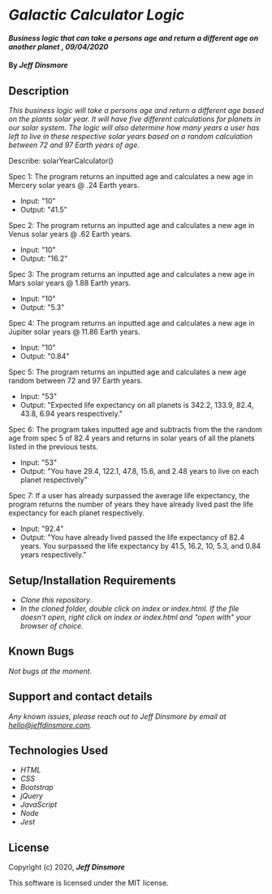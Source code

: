 # _Galactic Calculator Logic_

#### _Business logic that can take a persons age and return a different age on another planet , 09/04/2020_

#### By _Jeff Dinsmore_

## Description

_This business logic will take a persons age and return a different age based on the plants solar year. It will have five different calculations for planets in our solar system. The logic will also determine how many years a user has left to live in these respective solar years based on a random calculation between 72 and 97 Earth years of age._

Describe: solarYearCalculator()

Spec 1: The program returns an inputted age and calculates a new age in Mercery solar years @ .24 Earth years.
* Input: "10"
* Output: "41.5"

Spec 2: The program returns an inputted age and calculates a new age in Venus solar years @ .62 Earth years.
* Input: "10"
* Output: "16.2"

Spec 3: The program returns an inputted age and calculates a new age in Mars solar years @ 1.88 Earth years.
* Input: "10"
* Output: "5.3"

Spec 4: The program returns an inputted age and calculates a new age in Jupiter solar years @ 11.86 Earth years.
* Input: "10"
* Output: "0.84"

Spec 5: The program returns an inputted age and calculates a new age random between 72 and 97 Earth years.
* Input: "53"
* Output: "Expected life expectancy on all planets is 342.2, 133.9, 82.4, 43.8, 6.94 years respectively."


Spec 6: The program takes inputted age and subtracts from the the random age from spec 5 of 82.4 years and returns in solar years of all the planets listed in the previous tests.
* Input: "53"
* Output: "You have 29.4, 122.1, 47.8, 15.6, and 2.48 years to live on each planet respectively"

Spec 7: If a user has already surpassed the average life expectancy, the program returns the number of years they have already lived past the life expectancy for each planet respectively.
* Input: "92.4"
* Output: "You have already lived passed the life expectancy of 82.4 years. You surpassed the life expectancy by 41.5, 16.2, 10, 5.3, and 0.84 years respectively."

## Setup/Installation Requirements

* _Clone this repository._
* _In the cloned folder, double click on index or index.html. If the file doesn't open, right click on index or index.html and "open with" your browser of choice._

## Known Bugs

_Not bugs at the moment._

## Support and contact details

_Any known issues, please reach out to Jeff Dinsmore by email at hello@jeffdinsmore.com._

## Technologies Used

* _HTML_
* _CSS_
* _Bootstrap_
* _jQuery_
* _JavaScript_
* _Node_
* _Jest_

## License

Copyright (c) 2020, **_Jeff Dinsmore_**

This software is licensed under the MIT license.